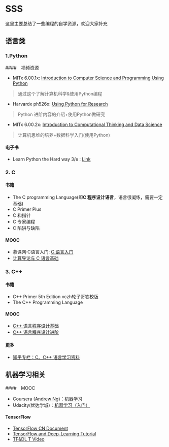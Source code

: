 # SSS

这里主要总结了一些编程的自学资源，欢迎大家补充

## 语言类

### 1.Python

####　视频资源

* MITx 6.00.1x: [Introduction to Computer Science and Programming Using Python](https://www.edx.org/course/introduction-computer-science-mitx-6-00-1x-10)

> 通过这个了解计算机科学&使用Python编程

* Harvardx ph526x: [Using Python for Research](https://www.edx.org/course/using-python-research-harvardx-ph526x)

> Python 进阶内容的介绍+使用Python做研究

* MITx 6.00.2x: [Introduction to Computational Thinking and Data Science](https://courses.edx.org/courses/course-v1:MITx+6.00.2x_7+1T2017/info)

> 计算机思维的培养+数据科学入门(使用Python)

#### 电子书

* Learn Python the Hard way 3/e : [Link](https://learnpythonthehardway.org/book/)

### 2. C

#### 书籍

* The C programming Language(即**C 程序设计语言**，语言很凝练，需要一定基础)
* C Primer Plus
* C 和指针
* C 专家编程
* C 陷阱与缺陷

#### MOOC

* 慕课网·C语言入门: [C 语言入门](http://www.imooc.com/learn/249)
* [计算导论与 C 语言基础](http://www.mooc.cn/course/1524.html)

### 3. C++

#### 书籍

* C++ Primer 5th Edition vczh轮子哥钦校版
* The C++ Programming Language

#### MOOC

* [C++ 语言程序设计基础](http://www.mooc.cn/course/4923.html)
* [C++ 语言程序设计进阶](http://www.mooc.cn/course/3952.html)

#### 更多

* [知乎专栏：C、C++ 语言学习资料](https://zhuanlan.zhihu.com/p/21472075)

## 机器学习相关

####　MOOC

* Coursera ([Andrew Ng](https://www.coursera.org/instructor/andrewng))：[机器学习](https://www.coursera.org/learn/machine-learning)
* Udacity(优达学城)：[机器学习（入门）](https://cn.udacity.com/course/machine-learning-engineer-nanodegree--nd009-cn-basic)

#### TensorFlow

 -  [TensorFlow CN Document](http://wiki.jikexueyuan.com/project/tensorflow-zh/)
 -  [TensorFlow and Deep-Learning Tutorial](https://github.com/CreatCodeBuild/TensorFlow-and-DeepLearning-Tutorial)
 -  [TF&DL T Video](http://space.bilibili.com/16696495/#!/channel/detail?cid=1588)
